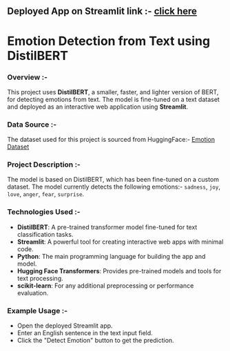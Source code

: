 ## Deployed App on Streamlit link :- [click here](https://yashkumbalkar-emotion-detection-from-text-app-48vzim.streamlit.app/)

# Emotion Detection from Text using DistilBERT

### Overview :-

This project uses **DistilBERT**, a smaller, faster, and lighter version of BERT, for detecting emotions from text. 
The model is fine-tuned on a text dataset and deployed as an interactive web application using **Streamlit**.

### Data Source :-

The dataset used for this project is sourced from HuggingFace:- [Emotion Dataset](https://huggingface.co/datasets/dair-ai/emotion)

### Project Description :-

The model is based on DistilBERT, which has been fine-tuned on a custom dataset. The model currently detects the following 
emotions:- `sadness`, `joy`, `love`, `anger`, `fear`, `surprise`.

### Technologies Used :-

- **DistilBERT**: A pre-trained transformer model fine-tuned for text classification tasks.
- **Streamlit**: A powerful tool for creating interactive web apps with minimal code.
- **Python**: The main programming language for building the app and model.
- **Hugging Face Transformers**: Provides pre-trained models and tools for text processing.
- **scikit-learn**: For any additional preprocessing or performance evaluation.

### Example Usage :-

- Open the deployed Streamlit app.
- Enter an English sentence in the text input field.
- Click the "Detect Emotion" button to get the prediction.




